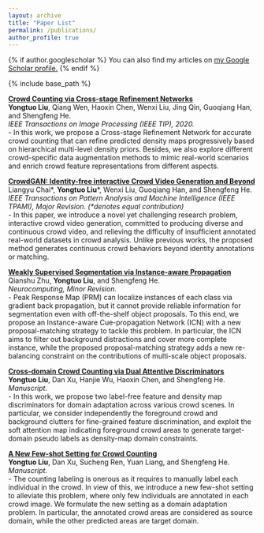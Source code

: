 ```yaml
---
layout: archive
title: "Paper List"
permalink: /publications/
author_profile: true
---
```


{% if author.googlescholar %}
  You can also find my articles on <u><a href="{{author.googlescholar}}">my Google Scholar profile</a>.</u>
{% endif %}

{% include base_path %}

<!--{% for post in site.publications reversed %}
  {% include archive-single.html %}
{% endfor %}
-->

<b>[Crowd Counting via Cross-stage Refinement Networks](https://www.researchgate.net/publication/341504233_Crowd_Counting_via_Cross-stage_Refinement_Networks)</b> <br> 
<b>Yongtuo Liu</b>, Qiang Wen, Haoxin Chen, Wenxi Liu, Jing Qin, Guoqiang Han, and Shengfeng He. <br>
<i>IEEE Transactions on Image Processing (IEEE TIP), 2020.</i> <br>
\- In this work, we propose a Cross-stage Refinement Network for accurate crowd counting that can 
refine predicted density maps progressively based on hierarchical multi-level density priors. Besides, 
we also explore different crowd-specific data augmentation methods to mimic real-world scenarios
and enrich crowd feature representations from different aspects.

<b>[CrowdGAN: Identity-free interactive Crowd Video Generation and Beyond]()</b> <br> 
 Liangyu Chai\*, <b>Yongtuo Liu</b>\*, Wenxi Liu, Guoqiang Han, and Shengfeng He. <br>
<i>IEEE Transactions on Pattern Analysis and Machine Intelligence (IEEE TPAMI), Major Revision. (\*denotes equal contribution)</i><br>
\- In this paper, we introduce a novel yet challenging research problem, interactive crowd video generation,
committed to producing diverse and continuous crowd video, and relieving the difficulty of
insufficient annotated real-world datasets in crowd analysis. Unlike previous works, the proposed
method generates continuous crowd behaviors beyond identity annotations or matching.

<b>[Weakly Supervised Segmentation via Instance-aware Propagation]()</b> <br> 
 Qianshu Zhu, <b>Yongtuo Liu</b>, and Shengfeng He. <br>
<i>Neurocomputing, Minor Revision.</i><br>
\- Peak Response Map (PRM) can localize instances of each class via gradient back propagation, but it
cannot provide reliable information for segmentation even with off-the-shelf object proposals. To this
end, we propose an Instance-aware Cue-propagation Network (ICN) with a new proposal-matching
strategy to tackle this problem. In particular, the ICN aims to filter out background distractions and
cover more complete instance, while the proposed proposal-matching strategy adds a new re-balancing
constraint on the contributions of multi-scale object proposals.

<b>[Cross-domain Crowd Counting via Dual Attentive Discriminators]()</b> <br> 
<b>Yongtuo Liu</b>, Dan Xu, Hanjie Wu, Haoxin Chen, and Shengfeng He. <br>
<i> Manuscript.</i><br>
\- In this work, we propose two label-free feature and density map discriminators for domain adaptation
across various crowd scenes. In particular, we consider independently the foreground crowd
and background clutters for fine-grained feature discrimination, and exploit the soft attention map
indicating foreground crowd areas to generate target-domain pseudo labels as density-map domain
constraints.

<b>[A New Few-shot Setting for Crowd Counting]()</b> <br> 
<b>Yongtuo Liu</b>, Dan Xu, Sucheng Ren, Yuan Liang, and Shengfeng He. <br>
<i> Manuscript.</i><br>
\- The counting labeling is onerous as it requires to manually label each individual in the crowd. In
view of this, we introduce a new few-shot setting to alleviate this problem, where only few individuals
are annotated in each crowd image. We formulate the new setting as a domain adaptation problem.
In particular, the annotated crowd areas are considered as source domain, while the other predicted
areas are target domain.

